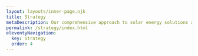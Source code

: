 ```yaml
---
layout: layouts/inner-page.njk
title: Strategy
metaDescription: Our comprehensive approach to solar energy solutions and implementation strategies.
permalink: /strategy/index.html
eleventyNavigation:
  key: Strategy
  order: 4
---
```

